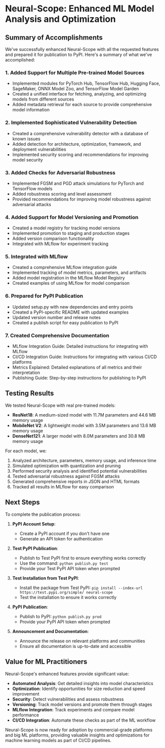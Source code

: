 # Neural-Scope: Enhanced ML Model Analysis and Optimization

## Summary of Accomplishments

We've successfully enhanced Neural-Scope with all the requested features and prepared it for publication to PyPI. Here's a summary of what we've accomplished:

### 1. Added Support for Multiple Pre-trained Model Sources

- Implemented modules for PyTorch Hub, TensorFlow Hub, Hugging Face, SageMaker, ONNX Model Zoo, and TensorFlow Model Garden
- Created a unified interface for fetching, analyzing, and optimizing models from different sources
- Added metadata retrieval for each source to provide comprehensive model information

### 2. Implemented Sophisticated Vulnerability Detection

- Created a comprehensive vulnerability detector with a database of known issues
- Added detection for architecture, optimization, framework, and deployment vulnerabilities
- Implemented security scoring and recommendations for improving model security

### 3. Added Checks for Adversarial Robustness

- Implemented FGSM and PGD attack simulations for PyTorch and TensorFlow models
- Added robustness scoring and level assessment
- Provided recommendations for improving model robustness against adversarial attacks

### 4. Added Support for Model Versioning and Promotion

- Created a model registry for tracking model versions
- Implemented promotion to staging and production stages
- Added version comparison functionality
- Integrated with MLflow for experiment tracking

### 5. Integrated with MLflow

- Created a comprehensive MLflow integration guide
- Implemented tracking of model metrics, parameters, and artifacts
- Added model registration in the MLflow Model Registry
- Created examples of using MLflow for model comparison

### 6. Prepared for PyPI Publication

- Updated setup.py with new dependencies and entry points
- Created a PyPI-specific README with updated examples
- Updated version number and release notes
- Created a publish script for easy publication to PyPI

### 7. Created Comprehensive Documentation

- MLflow Integration Guide: Detailed instructions for integrating with MLflow
- CI/CD Integration Guide: Instructions for integrating with various CI/CD platforms
- Metrics Explained: Detailed explanations of all metrics and their interpretation
- Publishing Guide: Step-by-step instructions for publishing to PyPI

## Testing Results

We tested Neural-Scope with real pre-trained models:
- **ResNet18**: A medium-sized model with 11.7M parameters and 44.6 MB memory usage
- **MobileNet V2**: A lightweight model with 3.5M parameters and 13.6 MB memory usage
- **DenseNet121**: A larger model with 8.0M parameters and 30.8 MB memory usage

For each model, we:
1. Analyzed architecture, parameters, memory usage, and inference time
2. Simulated optimization with quantization and pruning
3. Performed security analysis and identified potential vulnerabilities
4. Tested adversarial robustness against FGSM attacks
5. Generated comprehensive reports in JSON and HTML formats
6. Tracked all results in MLflow for easy comparison

## Next Steps

To complete the publication process:

1. **PyPI Account Setup**:
   - Create a PyPI account if you don't have one
   - Generate an API token for authentication

2. **Test PyPI Publication**:
   - Publish to Test PyPI first to ensure everything works correctly
   - Use the command: `python publish.py test`
   - Provide your Test PyPI API token when prompted

3. **Test Installation from Test PyPI**:
   - Install the package from Test PyPI: `pip install --index-url https://test.pypi.org/simple/ neural-scope`
   - Test the installation to ensure it works correctly

4. **PyPI Publication**:
   - Publish to PyPI: `python publish.py prod`
   - Provide your PyPI API token when prompted

5. **Announcement and Documentation**:
   - Announce the release on relevant platforms and communities
   - Ensure all documentation is up-to-date and accessible

## Value for ML Practitioners

Neural-Scope's enhanced features provide significant value:
- **Automated Analysis**: Get detailed insights into model characteristics
- **Optimization**: Identify opportunities for size reduction and speed improvement
- **Security**: Detect vulnerabilities and assess robustness
- **Versioning**: Track model versions and promote them through stages
- **MLflow Integration**: Track experiments and compare model performance
- **CI/CD Integration**: Automate these checks as part of the ML workflow

Neural-Scope is now ready for adoption by commercial-grade platforms and big ML platforms, providing valuable insights and optimizations for machine learning models as part of CI/CD pipelines.
